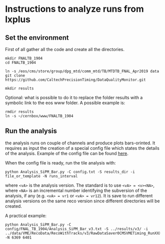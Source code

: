 # Instructions to analyze runs from lxplus

## Set the environment
First of all gather all the code and create all the directories.
```
mkdir FNALTB_1904
cd FNALTB_1904

ln -s /eos/cms/store/group/dpg_mtd/comm_mtd/TB/MTDTB_FNAL_Apr2019 data
git clone https://github.com/CaltechPrecisionTiming/DataQualityMonitor.git

mkdir results
```

Optional: what is possible to do it to replace the folder results with a symbolic link to the eos www folder. A possible example is:
```
rmdir results
ln -s ~/cernbox/www/FNALTB_1904
```

## Run the analysis

the analysis runs on couple of channels and produce plots bars-orinted.
It requires as input the creation of a special config file which states the details of the analysis. Example of the config file can be found [here](https://github.com/CaltechPrecisionTiming/DataQualityMonitor/blob/master/config/FNAL_TB_1904/Analysis_SiPM_Bar_v3.txt).

When the config file is ready, run the tile analysis with:
```
python Analysis_SiPM_Bar.py -C config.txt -S results_dir -i file_or_template -N runs_interval
```
where ``<vA>`` is the analysis version. The standard is to use ``<vA> = <v><NA>``, where ``<NA>`` is an incremental number identifying the subversion of the analysis, if any (e.g. ``<vA> = vr1`` or ``<vA> = vr12``).
It is save to run different analysis versions on the same reco version since different directories will be created.

A practical example:
```
python Analysis_SiPM_Bar.py -C config/FNAL_TB_1904/Analysis_SiPM_Bar_v3.txt -S ../results/v3/ -i ../data/VME/RecoData/RecoWithTracks/v3/RawDataSaver0CMSVMETiming_RunXXX_0_Raw.root -N 6369 6401
```

